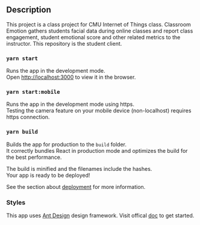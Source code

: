 
## Description

This project is a class project for CMU Internet of Things class. Classroom Emotion gathers students facial data during online classes and report class engagement, student emotional score and other related metrics to the instructor. This repository is the student client.

### `yarn start`

Runs the app in the development mode.<br />
Open [http://localhost:3000](http://localhost:3000) to view it in the browser.

### `yarn start:mobile`

Runs the app in the development mode using https.<br />
Testing the camera feature on your mobile device (non-localhost) requires https connection.

### `yarn build`

Builds the app for production to the `build` folder.<br />
It correctly bundles React in production mode and optimizes the build for the best performance.

The build is minified and the filenames include the hashes.<br />
Your app is ready to be deployed!

See the section about [deployment](https://facebook.github.io/create-react-app/docs/deployment) for more information.

### Styles

This app uses [Ant Design](https://ant.design/) design framework. Visit offical [doc](https://ant.design/docs/react/introduce) to get started.